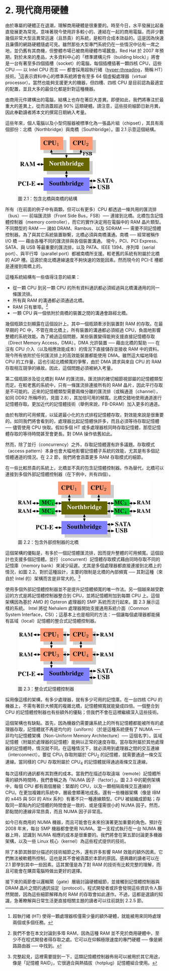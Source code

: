# 2. 現代商用硬體

由於專屬的硬體正在退潮，理解商用硬體是很重要的。時至今日，水平發展比起垂直發展更為常見。意味著現今使用許多較小的、連結在一起的商用電腦，而非少數幾個非常大型且異常迅速（且昂貴）的系統，是較符合成本效益的。這是因為快速且廉價的網路硬體隨處可見。雖然那些大型專門系統仍在一些情況中佔有一席之地，並仍舊有其商機，但整體市場已被商用硬體市場蠶食。Red Hat 於 2007 年預期，對於未來的產品，大多資料中心的「標準建構元件（building block）」將會是一台有著至多四個插槽（socket）的電腦，每個插槽插著一顆四核 CPU，這些 CPU ── 以 Intel CPU 而言 ── 都會採用超執行緒（[hyper-threading](https://en.wikipedia.org/wiki/Hyper-threading)，簡稱 HT）技術。[^2]這表示資料中心的標準系統將會有至多 64 個虛擬處理器（virtual processor）。當然也能夠支援更大的機器，但四槽、四核 CPU 是目前認為最適宜的配置，並且大多的最佳化都是針對這種機器。

由商用元件建構出的電腦，結構上也存在著巨大差異。即便如此，我們將專注於最重大的差異上，從而涵蓋超過 90% 這類硬體。請注意，這些技術細節日新月異，因此奉勸讀者將本文的撰寫日期納入考量。

這些年來，個人電腦以及小型伺服器被標準化為一張晶片組（chipset），其具有兩個部份：北橋（Northbridge）與南橋（Southbridge）。圖 2.1 示意這個結構。

<figure>
  <img src="./assets/figure-2.1.png" alt="圖 2.1：包含北橋與南橋的結構">
  <figcaption>圖 2.1：包含北橋與南橋的結構</figcaption>
</figure>

所有（在前面的例子中有兩顆，但可以有更多）CPU 都透過一條共用的匯流排（bus）── 前端匯流排（Front Side Bus，FSB）── 連接到北橋。北橋包含記憶體控制器（memory controller），而它的實作決定用在電腦中的 RAM 晶片類型。不同類型的 RAM ── 諸如 DRAM、Rambus、以及 SDRAM ── 需要不同記憶體控制器。為了與其它系統裝置聯繫，北橋必須與南橋溝通。南橋 ── 經常被稱作 I/O 橋 ── 藉由各種不同的匯流排與各個裝置溝通。
現今，PCI、PCI Express、SATA、與 USB 等最重要的匯流排，以及 PATA、IEEE 1394、序列埠（serial port）、與平行埠（parallel port）都被南橋所支援。較老舊的系統有附屬於北橋的 AGP 槽。這源於南北橋連線速度不夠快速的效能因素。然而現今的 PCI-E 槽都是連接到南橋上的。

這種系統結構有一些值得注意的結果：

* 從一顆 CPU 到另一顆 CPU 的所有資料通訊都必須經過與北橋溝通用的同一條匯流排。
* 所有與 RAM 的溝通都必須通過北橋。
* RAM 只有單埠。[^3]
* 一顆 CPU 與一個依附於南橋的裝置之間的溝通會路經北橋。

幾個瓶頸立刻顯露在這個設計上。其中一個瓶頸牽涉到裝置對 RAM 的存取。在最早期的 PC 中，不管在南北橋上，所有裝置的溝通都必須經過 CPU，負面地影響整體的系統效能。為了繞過這個問題，某些裝置變得能夠支援直接記憶體存取（Direct Memory Access，DMA）。DMA 允許裝置 ── 藉由北橋的幫助 ── 在沒有 CPU 介入（以及相應效能成本）的情況下直接儲存並接收 RAM 中的資料。現今所有依附於任何匯流排上的高效能裝置都能使用 DMA。雖然這大幅地降低 CPU 的工作量，這也引起北橋頻寬的爭奪，由於 DMA 請求與來自 CPU 的 RAM 存取相互競爭的緣故。因此，這個問題必須被納入考量。

第二個瓶頸涉及從北橋到 RAM 的匯流排。匯流排的確切細節視部屬的記憶體類型而定。在較老舊的系統中，只有一條匯流排連接所有的 RAM 晶片，因此平行存取是不可能的。近來的記憶體類型需要兩條分離的匯流排（或稱通道〔channel〕，如同 DDR2 所稱呼的，見圖 2.8），其加倍可用的頻寬。北橋交錯地使用通道進行記憶體存取。更加近代的記憶體技術（舉例來說，FB-DRAM）加入更多的通道。

由於有限的可用頻寬，以延遲最小化的方式排程記憶體存取，對效能來說是很重要的。如同我們將會看到的，處理器比起記憶體快許多，而且必須等待存取記憶體 ── 儘管使用 CPU 快取。假如多個 HT 或多處理器核同時存取記憶體，那麼記憶體存取的等待時間甚至會更長。對 DMA 操作依舊如此。

然而，除了並行（concurrency）之外，存取記憶體還有許多議題。存取模式（access pattern）本身也會大幅地影響記憶體子系統的效能，尤其是有多個記憶體通道的情況。在 2.2 節，我們將會涵蓋更多 RAM 存取模式的細節。

在一些比較昂貴的系統上，北橋並不真的包含記憶體控制器。作為替代，北橋可以連接到多個外部記憶體控制器（在下例中，共有四個）。

<figure>
  <img src="./assets/figure-2.2.png" alt="圖 2.2：包含外部控制器的北橋">
  <figcaption>圖 2.2：包含外部控制器的北橋</figcaption>
</figure>

這個架構的優點是，有多於一個記憶體匯流排，因而提升整體的可用頻寬。這個設計也支援多個記憶體。並行（concurrent）記憶體存取模式藉由同時存取不同的記憶庫（memory bank）來減少延遲。尤其是多個處理器都直接連接到北橋上的情況，如圖 2.2。對於這種設計，主要的限制是北橋的內部頻寬 ── 其對這種（來自於 Intel 的）架構而言是非常大的。[^4]

使用多個外部記憶體控制器並不是提升記憶體頻寬的唯一作法。另一個越來越受歡迎的方式是將記憶體控制器整合到 CPU，並將記憶體附加到每顆 CPU 上。這個架構因為基於 AMD 的 Opteron 處理器的 SMP 系統而流行起來。圖 2.3 展示這樣的系統。
Intel 將從 Nehalem 處理器開始支援通用系統介面（Common System Interface，CSI）；這基本上也是相同的方法：一個讓每個處理器都能擁有區域（local）記憶體的整合式記憶體控制器。

<figure>
  <img src="./assets/figure-2.3.png" alt="圖 2.3：整合式記憶體控制器">
  <figcaption>圖 2.3：整合式記憶體控制器</figcaption>
</figure>

採用像這樣的架構，有多少處理器，就有多少可用的記憶庫。在一台四核 CPU 的機器上，不需有著巨大頻寬的複雜北橋，記憶體頻寬就能變成四倍。一個整合到 CPU 的記憶體控制器也有些額外的優點；但我們不會在這裡繼續深入這些技術。

這個架構也有缺點。首先，因為機器仍需要讓系統上的所有記憶體都能被所有的處理器存取，記憶體就不再是均勻的（uniform）（於是這種系統便有了 NUMA ── 非均勻記憶體架構〔Non-Uniform Memory Architecture〕── 這個名字）。區域記憶體（附屬於處理器的記憶體）能夠以正常的速度存取。當存取附屬於其他處理器的記憶體時，情況就不同。在這種情況下，就必須用到處理器之間的交互連線（interconnect）。要從 CPU<sub>1</sub> 存取附屬於 CPU<sub>2</sub> 的記憶體，就需要通過一條交互連線。當同樣的 CPU 存取附屬於 CPU<sub>4</sub> 的記憶體就得通過兩條交互連線。

每次這樣的通訊都有其對應的成本。當我們在描述存取遠端（remote）記憶體所需的額外時間時，我們會稱之為「NUMA 因子（factor）」。圖 2.3 中的範例架構中，每個 CPU 都有兩個層級：緊鄰的 CPU，以及一顆相隔兩條交互連線的 CPU。在更加複雜的系統中，層級會顯著地成長。還有一些機器架構（像是 IBM 的 x445 與 SGI 的 Altix 系列）有著不只一種連線類型。CPU 被組織成節點；存取同一節點內的記憶體的時間會是一致的、或是僅需很小的 NUMA 因子。然而，節點間的連線非常昂貴，而且 NUMA 因子非常高。

如今已有商用的 NUMA 機器，而且可能會在未來扮演著更加重要的角色。預計在 2008 年末，每台 SMP 機器都會使用 NUMA。當一支程式執行在一台 NUMA 機器上時，認識到 NUMA 相應的成本是很重要的。我們將會在第五節討論更多機器架構，以及一些 Linux 核心（kernel）為這些程式提供的技術。

除了本節其餘部分描述的技術細節之外，還有許多影響 RAM 效能的額外因素。它們無法被軟體所控制，這也是其不會被涵蓋於本節的原因。感興趣的讀者可以在 2.1 節學到其中一些因素。這其實僅是為了對 RAM 的技術有比較完整的理解，而且可能會在購買電腦時做出更好的選擇。

接下來的兩節會以邏輯閘（gate）層級討論硬體細節，並接觸到記憶體控制器與 DRAM 晶片之間的通訊協定（protocol）。程式開發者或許會發現這些資訊令人豁然開朗，因為這些細節解釋為何 RAM 的存取會如此運作。不過，這都是選讀的知識，急著瞭解與日常生活更直接相關主題的讀者可以往前跳到 2.2.5 節。

[^2]: 超執行緒 (HT) 使得一顆處理器核僅需少量的額外硬體，就能被用來同時處理兩個或多個任務。
[^3]: 我們不會在本文討論到多埠 RAM，因為這種 RAM 並不見於商用硬體中，至少不在程式開發者得存取之處。它可以在仰賴極限速度的專門硬體 ── 像是網路路由器 ── 中找到。
[^4]: 完整起見，這裡需要提到一下，這類記憶體控制器佈局可以被用於其它用途，像是「記憶體 RAID」，它很適合與熱插拔（hotplug）記憶體組合使用。

